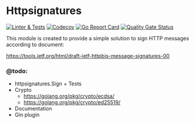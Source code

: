 # Httpsignatures

[![Linter & Tests](https://github.com/igor-pavlenko/httpsignatures/workflows/linter%20&%20tests/badge.svg?branch=master)](https://github.com/igor-pavlenko/httpsignatures/actions)
[![Codecov](https://codecov.io/gh/igor-pavlenko/httpsignatures/branch/master/graph/badge.svg)](https://codecov.io/gh/igor-pavlenko/httpsignatures)
[![Go Report Card](https://goreportcard.com/badge/github.com/igor-pavlenko/httpsignatures)](https://goreportcard.com/report/github.com/igor-pavlenko/httpsignatures)
[![Quality Gate Status](https://sonarcloud.io/api/project_badges/measure?project=igor-pavlenko_httpsignatures&metric=alert_status)](https://sonarcloud.io/dashboard?id=igor-pavlenko_httpsignatures)

This module is created to provide a simple solution to sign HTTP messages according to document:

https://tools.ietf.org/html/draft-ietf-httpbis-message-signatures-00

### @todo:
* httpsignatures.Sign + Tests
* Crypto
  * https://golang.org/pkg/crypto/ecdsa/
  * https://golang.org/pkg/crypto/ed25519/
* Documentation
* Gin plugin